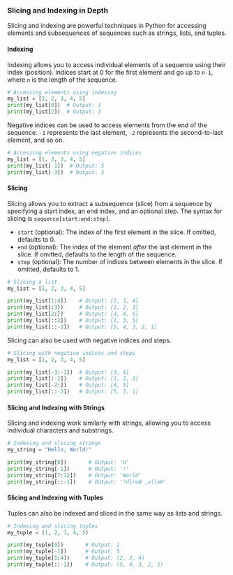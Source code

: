 ### Slicing and Indexing in Depth

Slicing and indexing are powerful techniques in Python for accessing elements and subsequences of sequences such as strings, lists, and tuples. 

#### Indexing

Indexing allows you to access individual elements of a sequence using their index (position). Indices start at 0 for the first element and go up to `n-1`, where `n` is the length of the sequence.

```python
# Accessing elements using indexing
my_list = [1, 2, 3, 4, 5]
print(my_list[0])  # Output: 1
print(my_list[2])  # Output: 3
```

Negative indices can be used to access elements from the end of the sequence. `-1` represents the last element, `-2` represents the second-to-last element, and so on.

```python
# Accessing elements using negative indices
my_list = [1, 2, 3, 4, 5]
print(my_list[-1])  # Output: 5
print(my_list[-3])  # Output: 3
```

#### Slicing

Slicing allows you to extract a subsequence (slice) from a sequence by specifying a start index, an end index, and an optional step. The syntax for slicing is `sequence[start:end:step]`.

- `start` (optional): The index of the first element in the slice. If omitted, defaults to 0.
- `end` (optional): The index of the element _after_ the last element in the slice. If omitted, defaults to the length of the sequence.
- `step` (optional): The number of indices between elements in the slice. If omitted, defaults to 1.

```python
# Slicing a list
my_list = [1, 2, 3, 4, 5]

print(my_list[1:4])    # Output: [2, 3, 4]
print(my_list[:3])     # Output: [1, 2, 3]
print(my_list[2:])     # Output: [3, 4, 5]
print(my_list[::2])    # Output: [1, 3, 5]
print(my_list[::-1])   # Output: [5, 4, 3, 2, 1]
```

Slicing can also be used with negative indices and steps.

```python
# Slicing with negative indices and steps
my_list = [1, 2, 3, 4, 5]

print(my_list[-3:-1])  # Output: [3, 4]
print(my_list[:-2])    # Output: [1, 2, 3]
print(my_list[-2:])    # Output: [4, 5]
print(my_list[::-2])   # Output: [5, 3, 1]
```

#### Slicing and Indexing with Strings

Slicing and indexing work similarly with strings, allowing you to access individual characters and substrings.

```python
# Indexing and slicing strings
my_string = "Hello, World!"

print(my_string[0])       # Output: 'H'
print(my_string[-1])      # Output: '!'
print(my_string[7:12])    # Output: 'World'
print(my_string[::-1])    # Output: '!dlroW ,olleH'
```

#### Slicing and Indexing with Tuples

Tuples can also be indexed and sliced in the same way as lists and strings.

```python
# Indexing and slicing tuples
my_tuple = (1, 2, 3, 4, 5)

print(my_tuple[0])       # Output: 1
print(my_tuple[-1])      # Output: 5
print(my_tuple[1:4])     # Output: (2, 3, 4)
print(my_tuple[::-1])    # Output: (5, 4, 3, 2, 1)
```
